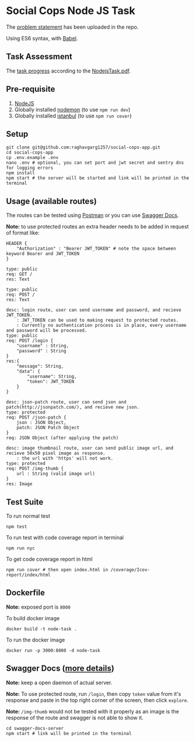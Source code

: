 # Social Cops Node JS Task

The [problem statement](https://github.com/raghavgarg1257/social-cops-app/blob/master/NodejsTask.pdf) has been uploaded in the repo.

Using ES6 syntax, with [Babel](http://babeljs.io/).


## Task Assessment
The [task progress](https://github.com/raghavgarg1257/social-cops-app/blob/master/TaskAssessment.md) according to the [NodejsTask.pdf](https://github.com/raghavgarg1257/social-cops-app/blob/master/NodejsTask.pdf).


## Pre-requisite
1. [NodeJS](https://nodejs.org/en/)
2. Globally installed [nodemon](https://nodemon.io/) (to use `npm run dev`)
3. Globally installed [istanbul](https://istanbul.js.org/) (to use `npm run cover`)


## Setup
```
git clone git@github.com:raghavgarg1257/social-cops-app.git
cd social-cops-app
cp .env.example .env
nano .env # optional, you can set port and jwt secret and sentry dns for logging errors
npm install
npm start # the server will be started and link will be printed in the terminal
```


## Usage (available routes)
The routes can be tested using [Postman](https://chrome.google.com/webstore/detail/postman/fhbjgbiflinjbdggehcddcbncdddomop?hl=en) or you can use [Swagger Docs](https://github.com/raghavgarg1257/social-cops-app/tree/master/swagger-docs-server).

**Note:** to use protected routes an extra header needs to be added in request of format like:
```
HEADER {
    "Authorization" : "Bearer JWT_TOKEN" # note the space between keyword Bearer and JWT_TOKEN
}
```


```
type: public
req: GET /
res: Text
```
```
type: public
req: POST /
res: Text
```
```
desc: login route, user can send username and password, and recieve JWT_TOKEN.
    : JWT_TOKEN can be used to making request to protected routes.
    : Currently no authentication process is in place, every username and password will be processed.
type: public
req: POST /login {
    "username" : String,
    "password" : String
}
res:{
    "message": String,
    "data": {
        "username": String,
        "token": JWT_TOKEN
    }
}
```
```
desc: json-patch route, user can send json and patch(http://jsonpatch.com/), and recieve new json.
type: protected
req: POST /json-patch {
    json : JSON Object,
    patch: JSON Patch Object
}
req: JSON Object (after applying the patch)
```
```
desc: image thumbnail route, user can send public image url, and recieve 50x50 pixel image as response.
    : the url with 'https' will not work.
type: protected
req: POST /img-thumb {
    url : String (valid image url)
}
res: Image
```


## Test Suite
To run normal test

    npm test

To run test with code coverage report in terminal

    npm run nyc

To get code coverage report in html

    npm run cover # then open index.html in /coverage/Icov-report/index/html    


## Dockerfile
**Note:** exposed port is `8000`

To build docker image

    docker build -t node-task .

To run the docker image

    docker run -p 3000:8000 -d node-task


## Swagger Docs ([more details](https://github.com/raghavgarg1257/social-cops-app/tree/master/swagger-docs-server))
**Note:** keep a open daemon of actual server.

**Note:** To use protected route, run `/login`, then copy `token` value from it's response and paste in the top right corner of the screen, then click `explore`.

**Note:** `/img-thumb` would not be tested with it properly as an image is the response of the route and swagger is not able to show it.
```
cd swagger-docs-server
npm start # link will be printed in the terminal
```
